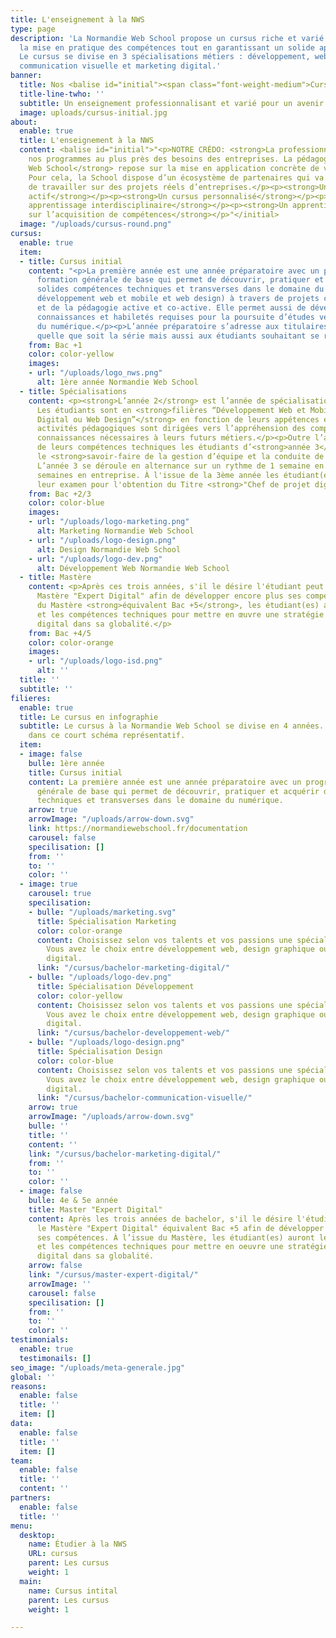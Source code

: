 ```yaml
---
title: L'enseignement à la NWS
type: page
description: 'La Normandie Web School propose un cursus riche et varié privilégiant
  la mise en pratique des compétences tout en garantissant un solide apport théorique.
  Le cursus se divise en 3 spécialisations métiers : développement, web design et
  communication visuelle et marketing digital.'
banner:
  title: Nos <balise id="initial"><span class="font-weight-medium">Cursus</span></div>
  title-line-twho: ''
  subtitle: Un enseignement professionnalisant et varié pour un avenir 100% numérique.
  image: uploads/cursus-initial.jpg
about:
  enable: true
  title: L'enseignement à la NWS
  content: <balise id="initial">"<p>NOTRE CRÉDO: <strong>La professionnalisation et l'insertion des étudiant(es)</strong></p><p>Construire
    nos programmes au plus près des besoins des entreprises. La pédagogie de la <strong>Normandie
    Web School</strong> repose sur la mise en application concrète de votre apprentissage.
    Pour cela, la School dispose d’un écosystème de partenaires qui va vous permettre
    de travailler sur des projets réels d’entreprises.</p><p><strong>Un apprentissage
    actif</strong></p><p><strong>Un cursus personnalisé</strong></p><p><strong>Un
    apprentissage interdisciplinaire</strong></p><p><strong>Un apprentissage centré
    sur l’acquisition de compétences</strong></p>"</initial>
  image: "/uploads/cursus-round.png"
cursus:
  enable: true
  item:
  - title: Cursus initial
    content: "<p>La première année est une année préparatoire avec un programme de
      formation générale de base qui permet de découvrir, pratiquer et acquérir de
      solides compétences techniques et transverses dans le domaine du numérique (marketing,
      développement web et mobile et web design) à travers de projets collaboratifs
      et de la pédagogie active et co-active. Elle permet aussi de développer les
      connaissances et habiletés requises pour la poursuite d’études vers les métiers
      du numérique.</p><p>L’année préparatoire s’adresse aux titulaires du Baccalauréat,
      quelle que soit la série mais aussi aux étudiants souhaitant se réorienter.</p>"
    from: Bac +1
    color: color-yellow
    images:
    - url: "/uploads/logo_nws.png"
      alt: 1ère année Normandie Web School
  - title: Spécialisations
    content: <p><strong>L’année 2</strong> est l’année de spécialisation technique.
      Les étudiants sont en <strong>filières “Développement Web et Mobile ou marketing
      Digital ou Web Design”</strong> en fonction de leurs appétences et 100% des
      activités pédagogiques sont dirigées vers l’appréhension des compétences et
      connaissances nécessaires à leurs futurs métiers.</p><p>Outre l’approfondissement
      de leurs compétences techniques les étudiants d’<strong>année 3</strong> acquièrent
      le <strong>savoir-faire de la gestion d’équipe et la conduite de projet</strong>.
      L’année 3 se déroule en alternance sur un rythme de 1 semaine en cours et 3
      semaines en entreprise. À l'issue de la 3ème année les étudiant(es) passeront
      leur examen pour l'obtention du Titre <strong>"Chef de projet digital"</strong>.</p>
    from: Bac +2/3
    color: color-blue
    images:
    - url: "/uploads/logo-marketing.png"
      alt: Marketing Normandie Web School
    - url: "/uploads/logo-design.png"
      alt: Design Normandie Web School
    - url: "/uploads/logo-dev.png"
      alt: Développement Web Normandie Web School
  - title: Mastère
    content: <p>Après ces trois années, s'il le désire l'étudiant peut intégrer le
      Mastère "Expert Digital" afin de développer encore plus ses compétences. À l’issue
      du Mastère <strong>équivalent Bac +5</strong>, les étudiant(es) auront les connaissances
      et les compétences techniques pour mettre en œuvre une stratégie de marketing
      digital dans sa globalité.</p>
    from: Bac +4/5
    color: color-orange
    images:
    - url: "/uploads/logo-isd.png"
      alt: ''
  title: ''
  subtitle: ''
filieres:
  enable: true
  title: Le cursus en infographie
  subtitle: Le cursus à la Normandie Web School se divise en 4 années. Découvrez les
    dans ce court schéma représentatif.
  item:
  - image: false
    bulle: 1ère année
    title: Cursus initial
    content: La première année est une année préparatoire avec un programme de formation
      générale de base qui permet de découvrir, pratiquer et acquérir de solides compétences
      techniques et transverses dans le domaine du numérique.
    arrow: true
    arrowImage: "/uploads/arrow-down.svg"
    link: https://normandiewebschool.fr/documentation
    carousel: false
    specilisation: []
    from: ''
    to: ''
    color: ''
  - image: true
    carousel: true
    specilisation:
    - bulle: "/uploads/marketing.svg"
      title: Spécialisation Marketing
      color: color-orange
      content: Choisissez selon vos talents et vos passions une spécialisation adéquate.
        Vous avez le choix entre développement web, design graphique ou marketing
        digital.
      link: "/cursus/bachelor-marketing-digital/"
    - bulle: "/uploads/logo-dev.png"
      title: Spécialisation Développement
      color: color-yellow
      content: Choisissez selon vos talents et vos passions une spécialisation adéquate.
        Vous avez le choix entre développement web, design graphique ou marketing
        digital.
      link: "/cursus/bachelor-developpement-web/"
    - bulle: "/uploads/logo-design.png"
      title: Spécialisation Design
      color: color-blue
      content: Choisissez selon vos talents et vos passions une spécialisation adéquate.
        Vous avez le choix entre développement web, design graphique ou marketing
        digital.
      link: "/cursus/bachelor-communication-visuelle/"
    arrow: true
    arrowImage: "/uploads/arrow-down.svg"
    bulle: ''
    title: ''
    content: ''
    link: "/cursus/bachelor-marketing-digital/"
    from: ''
    to: ''
    color: ''
  - image: false
    bulle: 4e & 5e année
    title: Master "Expert Digital"
    content: Après les trois années de bachelor, s'il le désire l'étudiant peut intégrer
      le Mastère "Expert Digital" équivalent Bac +5 afin de développer encore plus
      ses compétences. À l’issue du Mastère, les étudiant(es) auront les connaissances
      et les compétences techniques pour mettre en oeuvre une stratégie de marketing
      digital dans sa globalité.
    arrow: false
    link: "/cursus/master-expert-digital/"
    arrowImage: ''
    carousel: false
    specilisation: []
    from: ''
    to: ''
    color: ''
testimonials:
  enable: true
  testimonails: []
seo_image: "/uploads/meta-generale.jpg"
global: ''
reasons:
  enable: false
  title: ''
  item: []
data:
  enable: false
  title: ''
  item: []
team:
  enable: false
  title: ''
  content: ''
partners:
  enable: false
  title: ''
menu:
  desktop:
    name: Étudier à la NWS
    URL: cursus
    parent: Les cursus
    weight: 1
  main:
    name: Cursus intital
    parent: Les cursus
    weight: 1

---
```

